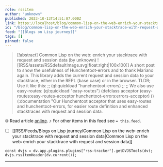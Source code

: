 ```yaml
---
role: rssitem
author: "unknown"
published: 2023-10-13T14:51:07.000Z
link: https://localhost/blog/common-lisp-on-the-web-enrich-your-stacktrace-with-request-and-session-data/
id: "/blog/common-lisp-on-the-web-enrich-your-stacktrace-with-request-and-session-data/"
feed: "[[Blogs on Lisp journey]]"
tags: []
pinned: false
---
```


> [!abstract] Common Lisp on the web: enrich your stacktrace with request and session data (by unknown)
> ![[RSS/assets/RSSdefaultImage.svg|float:right|100x100]] A short post to show the usefulness of Hunchentoot-errors and to thank Mariano again. This library adds the current request and session data to your stacktrace, either in the REPL (base case) or in the browser. TLDR; Use it like this: ;; (ql:quickload "hunchentoot-errors) ;; ;; We also use easy-routes: (ql:quickload "easy-routes") (defclass acceptor (easy-routes:easy-routes-acceptor hunchentoot-errors:errors-acceptor) () (:documentation "Our Hunchentoot acceptor that uses easy-routes and hunchentoot-errors, for easier route definition and enhanced stacktraces with request and session data.

🌐 Read article [online](https://localhost/blog/common-lisp-on-the-web-enrich-your-stacktrace-with-request-and-session-data/). ⤴ For other items in this feed see `= this.feed`.

- [ ] [[RSS/Feeds/Blogs on Lisp journey/Common Lisp on the web꞉ enrich your stacktrace with request and session data|Common Lisp on the web꞉ enrich your stacktrace with request and session data]]

~~~dataviewjs
const dvjs = dv.app.plugins.plugins["rss-tracker"].getDVJSTools(dv);
dvjs.rssItemHeader(dv.current());
~~~

- - -

